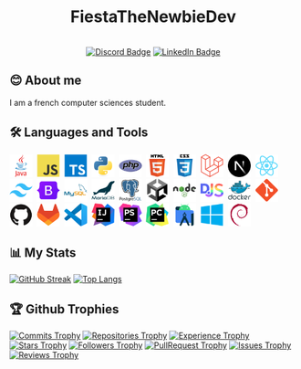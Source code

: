<h1 align="center">FiestaTheNewbieDev</h1>

<div align="center">
 <img src="https://komarev.com/ghpvc/?username=FiestaTheNewbieDev&style=flat-square&color=blue" alt="">
</div>

<div align="center">
 <a href="https://www.discordapp.com/users/277877831302643713"><img src="https://img.shields.io/badge/Discord-7289da?style=for-the-badge&logo=discord&logoColor=white" alt="Discord Badge"></a>
 <a href="https://www.linkedin.com/in/clement-fossorier"><img src="https://img.shields.io/badge/LinkedIn-blue?style=for-the-badge&logo=linkedin&logoColor=white" alt="LinkedIn Badge"></a>
</div>

## 😊 About me

I am a french computer sciences student.

## 🛠️ Languages and Tools

<img src="https://github.com/devicons/devicon/blob/master/icons/java/java-original-wordmark.svg" title="Java" alt="Java" width="40" height="40"/>&nbsp;
<img src="https://github.com/devicons/devicon/blob/master/icons/javascript/javascript-original.svg" title="JavaScript" alt="JavaScript" width="40" height="40"/>&nbsp;
<img src="https://github.com/devicons/devicon/blob/master/icons/typescript/typescript-original.svg" title="TypeScript" alt="TypeScript" width="40" height="40"/>&nbsp;
<img src="https://github.com/devicons/devicon/blob/master/icons/python/python-original.svg" title="Python" alt="Python" width="40" height="40"/>&nbsp;
<img src="https://github.com/devicons/devicon/blob/master/icons/php/php-original.svg" title="PHP" alt="PHP" width="40" height="40"/>&nbsp;
<img src="https://github.com/devicons/devicon/blob/master/icons/html5/html5-original-wordmark.svg" title="HTML5" alt="HTML" width="40" height="40"/>&nbsp;
<img src="https://github.com/devicons/devicon/blob/master/icons/css3/css3-original-wordmark.svg"  title="CSS3" alt="CSS" width="40" height="40"/>&nbsp;
<img src="https://github.com/devicons/devicon/blob/master/icons/laravel/laravel-original.svg" title="Laravel" alt="Laravel" width="40" height="40"/>&nbsp;
<img src="https://github.com/devicons/devicon/blob/master/icons/nextjs/nextjs-original.svg" title="Next.js" alt="Next.js" width="40" height="40" />&nbsp;
<img src="https://github.com/devicons/devicon/blob/master/icons/react/react-original.svg" title="" alt="React" width="40" height="40" />&nbsp;
<img src="https://github.com/devicons/devicon/blob/master/icons/tailwindcss/tailwindcss-original.svg" title="Tailwind CSS" alt="Tailwind CSS" width="40" height="40" />&nbsp;
<img src="https://github.com/devicons/devicon/blob/master/icons/bootstrap/bootstrap-original.svg" title="Bootstrap" alt="Bootstrap" width="40" height="40"/>&nbsp;
<img src="https://github.com/devicons/devicon/blob/master/icons/mysql/mysql-original-wordmark.svg" title="MySQL"  alt="MySQL" width="40" height="40"/>&nbsp;
<img src="https://github.com/devicons/devicon/blob/master/icons/mariadb/mariadb-original-wordmark.svg" title="MariaDB"  alt="MariaDB" width="40" height="40"/>&nbsp;
<img src="https://github.com/devicons/devicon/blob/master/icons/postgresql/postgresql-original-wordmark.svg" title="PostgreSQL" alt="PostgreSQL" width="40" height="40" />&nbsp;
<img src="https://github.com/devicons/devicon/blob/master/icons/unity/unity-original.svg" title="Unity" alt="Unity" width="40" height="40"/>&nbsp;
<img src="https://github.com/devicons/devicon/blob/master/icons/nodejs/nodejs-original-wordmark.svg" title="Node.js" alt="Node.js" width="40" height="40"/>&nbsp;
<img src="https://github.com/devicons/devicon/blob/master/icons/discordjs/discordjs-original.svg" title="discord.js" alt="discord.js" width="40" height="40"/>&nbsp;
<img src="https://github.com/devicons/devicon/blob/master/icons/docker/docker-original-wordmark.svg" title="Docker" alt="Docker" width="40" height="40" />&nbsp;
<img src="https://github.com/devicons/devicon/blob/master/icons/git/git-original.svg" title="Git" alt="Git" width="40" height="40"/>&nbsp;
<img src="https://github.com/devicons/devicon/blob/master/icons/github/github-original.svg" title="Github" alt="Github" width="40" height="40"/>&nbsp;
<img src="https://github.com/devicons/devicon/blob/master/icons/gitlab/gitlab-original.svg" title="GitLab" alt="GitLab" width="40" height="40" />&nbsp;
<img src="https://github.com/devicons/devicon/blob/master/icons/vscode/vscode-original.svg" title="Visual Studio Code" alt="Visual Studio Code" width="40" height="40"/>&nbsp;
<img src="icons/intellij_idea.svg" title="IntelliJ IDEA" alt="IntelliJ IDEA" width="40" height="40"/>&nbsp;
<img src="icons/php_storm.svg" title="PhpStorm" alt="PhpStorm" width="40" height="40"/>&nbsp;
<img src="icons/pycharm.svg" title="PyCharm" alt="PyCharm" width="40" height="40"/>&nbsp;
<img src="https://github.com/devicons/devicon/blob/master/icons/androidstudio/androidstudio-original.svg" title="Android Studio" alt="Android Studio" width="40" height="40"/>&nbsp;
<img src="https://github.com/devicons/devicon/blob/master/icons/windows8/windows8-original.svg" title="Windows" alt="Windows" width="40" height="40"/>&nbsp;
<img src="https://github.com/devicons/devicon/blob/master/icons/debian/debian-original.svg" title="Debian" alt="Debian" width="40" height="40"/>&nbsp;

## 📊 My Stats

[![GitHub Streak](http://github-readme-streak-stats.herokuapp.com?user=FiestaTheNewbieDev)](https://git.io/streak-stats)
[![Top Langs](https://github-readme-stats.vercel.app/api/top-langs/?username=FiestaTheNewbieDev&layout=compact)](https://github.com/anuraghazra/github-readme-stats)

## 🏆 Github Trophies
[![Commits Trophy](https://github-profile-trophy.vercel.app/?username=FiestaTheNewbieDev&title=Commits&column=1)](https://github.com/ryo-ma/github-profile-trophy)
[![Repositories Trophy](https://github-profile-trophy.vercel.app/?username=FiestaTheNewbieDev&title=Repositories&column=1)](https://github.com/ryo-ma/github-profile-trophy)
[![Experience Trophy](https://github-profile-trophy.vercel.app/?username=FiestaTheNewbieDev&title=Experience&column=1)](https://github.com/ryo-ma/github-profile-trophy)
[![Stars Trophy](https://github-profile-trophy.vercel.app/?username=FiestaTheNewbieDev&title=Stars&column=1)](https://github.com/ryo-ma/github-profile-trophy)
[![Followers Trophy](https://github-profile-trophy.vercel.app/?username=FiestaTheNewbieDev&title=Followers&column=1)](https://github.com/ryo-ma/github-profile-trophy)
[![PullRequest Trophy](https://github-profile-trophy.vercel.app/?username=FiestaTheNewbieDev&title=PullRequest&column=1)](https://github.com/ryo-ma/github-profile-trophy)
[![Issues Trophy](https://github-profile-trophy.vercel.app/?username=FiestaTheNewbieDev&title=Issues&column=1)](https://github.com/ryo-ma/github-profile-trophy)
[![Reviews Trophy](https://github-profile-trophy.vercel.app/?username=FiestaTheNewbieDev&title=Reviews&column=1)](https://github.com/ryo-ma/github-profile-trophy)
